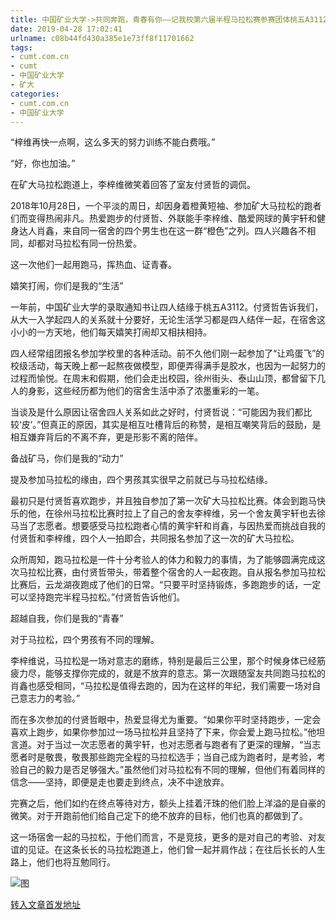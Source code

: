 ```yaml
---
title: 中国矿业大学->共同奔跑，青春有你——记我校第六届半程马拉松赛参赛团体桃五A3112宿舍 | cumt.com.cn
date: 2019-04-28 17:02:41
urlname: c08b44fd430a385e1e73ff8f11701662
tags: 
- cumt.com.cn
- cumt
- 中国矿业大学
- 矿大
categories:
- cumt.com.cn
- 中国矿业大学
---
```


“梓维再快一点啊，这么多天的努力训练不能白费哦。”

“好，你也加油。”

在矿大马拉松跑道上，李梓维微笑着回答了室友付贤哲的调侃。

2018年10月28日，一个平淡的周日，却因身着橙黄短袖、参加矿大马拉松的跑者们而变得热闹非凡。热爱跑步的付贤哲、外联能手李梓维、酷爱网球的黄宇轩和健身达人肖鑫，来自同一宿舍的四个男生也在这一群“橙色”之列。四人兴趣各不相同，却都对马拉松有同一份热爱。

这一次他们一起用跑马，挥热血、证青春。       

嬉笑打闹，你们是我的“生活”

一年前，中国矿业大学的录取通知书让四人结缘于桃五A3112。付贤哲告诉我们，从大一入学起四人的关系就十分要好，无论生活学习都是四人结伴一起，在宿舍这小小的一方天地，他们每天嬉笑打闹却又相扶相持。

四人经常组团报名参加学校里的各种活动。前不久他们刚一起参加了“让鸡蛋飞”的校级活动，每天晚上都一起熬夜做模型，即便弄得满手是胶水，也因为一起努力的过程而愉悦。在周末和假期，他们会走出校园，徐州街头、泰山山顶，都曾留下几人的身影，这些经历都为他们的宿舍生活中添了浓墨重彩的一笔。

当谈及是什么原因让宿舍四人关系如此之好时，付贤哲说：“可能因为我们都比较‘皮’。”但真正的原因，其实是相互吐槽背后的称赞，是相互嘲笑背后的鼓励，是相互嫌弃背后的不离不弃，更是形影不离的陪伴。       

备战矿马，你们是我的“动力”

提及参加马拉松的缘由，四个男孩其实很早之前就已与马拉松结缘。

最初只是付贤哲喜欢跑步，并且独自参加了第一次矿大马拉松比赛。体会到跑马快乐的他，在徐州马拉松比赛时拉上了自己的舍友李梓维，另一个舍友黄宇轩也去徐马当了志愿者。想要感受马拉松跑者心情的黄宇轩和肖鑫，与因热爱而挑战自我的付贤哲和李梓维，四个人一拍即合，共同报名参加了这一次的矿大马拉松。

众所周知，跑马拉松是一件十分考验人的体力和毅力的事情，为了能够圆满完成这次马拉松比赛，由付贤哲带头，带着整个宿舍的人一起夜跑。自从报名参加马拉松比赛后，云龙湖夜跑成了他们的日常。“只要平时坚持锻炼，多跑跑步的话，一定可以坚持跑完半程马拉松。”付贤哲告诉他们。       

超越自我，你们是我的“青春”

对于马拉松，四个男孩有不同的理解。

李梓维说，马拉松是一场对意志的磨练，特别是最后三公里，那个时候身体已经筋疲力尽，能够支撑你完成的，就是不放弃的意志。第一次跟随室友共同跑马拉松的肖鑫也感受相同，“马拉松是值得去跑的，因为在这样的年纪，我们需要一场对自己意志力的考验。”

而在多次参加的付贤哲眼中，热爱显得尤为重要。“如果你平时坚持跑步，一定会喜欢上跑步，如果你参加过一场马拉松并且坚持了下来，你会爱上跑马拉松。”他坦言道。对于当过一次志愿者的黄宇轩，也对志愿者与跑者有了更深的理解，“当志愿者时是敬畏，敬畏那些跑完全程的马拉松选手；当自己成为跑者时，是考验，考验自己的毅力是否足够强大。”虽然他们对马拉松有不同的理解，但他们有着同样的信念——坚持，即便是走也要走到终点，决不中途放弃。

完赛之后，他们如约在终点等待对方，额头上挂着汗珠的他们脸上洋溢的是自豪的微笑。对于开跑前他们给自己定下的绝不放弃的目标，他们也真的都做到了。

这一场宿舍一起的马拉松，于他们而言，不是竞技，更多的是对自己的考验、对友谊的见证。在这条长长的马拉松跑道上，他们曾一起并肩作战；在往后长长的人生路上，他们也将互勉同行。

![图](http://xwzx.cumt.edu.cn/_upload/article/images/de/24/e90f8601404295cde85695d69318/91f66353-189c-40b8-8dc3-5442e3068caf.jpg)

[转入文章首发地址](http://xwzx.cumt.edu.cn/87/21/c521a493345/page.htm)